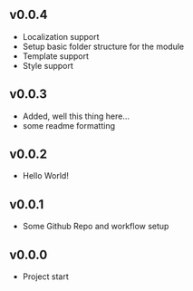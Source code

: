 ## v0.0.4
- Localization support
- Setup basic folder structure for the module
- Template support
- Style support

## v0.0.3
- Added, well this thing here...
- some readme formatting

## v0.0.2
- Hello World!

## v0.0.1
- Some Github Repo and workflow setup

## v0.0.0
- Project start